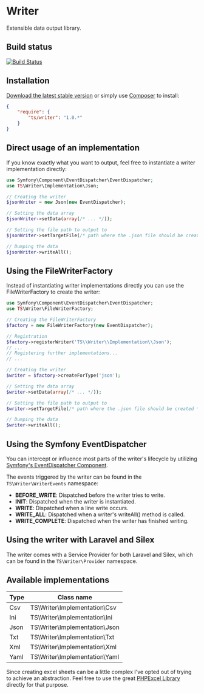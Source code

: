 # Writer

Extensible data output library.

## Build status

[![Build Status](https://travis-ci.org/timoschaefer/Writer.png)](https://travis-ci.org/timoschaefer/Writer)

## Installation

[Download the latest stable version](https://github.com/timoschaefer/Writer/archive/1.0.zip) or simply use [Composer](http://getcomposer.org) to install:

```json
{
    "require": {
        "ts/writer": "1.0.*"
    }
}
```

## Direct usage of an implementation

If you know exactly what you want to output, feel free to instantiate a writer implementation directly:

```php
use Symfony\Component\EventDispatcher\EventDispatcher;
use TS\Writer\Implementation\Json;

// Creating the writer
$jsonWriter = new Json(new EventDispatcher);

// Setting the data array
$jsonWriter->setData(array(/* ... */));

// Setting the file path to output to
$jsonWriter->setTargetFile(/* path where the .json file should be created */);

// Dumping the data
$jsonWriter->writeAll();
```

## Using the FileWriterFactory

Instead of instantiating writer implementations directly you can use the FileWriterFactory to create the writer:

```php
use Symfony\Component\EventDispatcher\EventDispatcher;
use TS\Writer\FileWriterFactory;

// Creating the FileWriterFactory
$factory = new FileWriterFactory(new EventDispatcher);

// Registration
$factory->registerWriter('TS\\Writer\\Implementation\\Json');
// ...
// Registering further implementations...
// ...

// Creating the writer
$writer = $factory->createForType('json');

// Setting the data array
$writer->setData(array(/* ... */));

// Setting the file path to output to
$writer->setTargetFile(/* path where the .json file should be created */);

// Dumping the data
$writer->writeAll();
```

## Using the Symfony EventDispatcher

You can intercept or influence most parts of the writer's lifecycle by utilizing [Symfony's EventDispatcher Component](http://symfony.com/doc/current/components/event_dispatcher/introduction.html).

The events triggered by the writer can be found in the ``TS\Writer\WriterEvents`` namespace:

- **BEFORE_WRITE**: Dispatched before the writer tries to write.
- **INIT**: Dispatched when the writer is instantiated.
- **WRITE**: Dispatched when a line write occurs.
- **WRITE_ALL**: Dispatched when a writer's writeAll() method is called.
- **WRITE_COMPLETE**: Dispatched when the writer has finished writing.

## Using the writer with Laravel and Silex

The writer comes with a Service Provider for both Laravel and Silex, which can be found in the ``TS\Writer\Provider`` namespace.

## Available implementations

| Type  | Class name                     |
| ----- | ------------------------------ |
| Csv   | TS\Writer\Implementation\Csv   |
| Ini   | TS\Writer\Implementation\Ini   |
| Json  | TS\Writer\Implementation\Json  |
| Txt   | TS\Writer\Implementation\Txt   |
| Xml   | TS\Writer\Implementation\Xml   |
| Yaml  | TS\Writer\Implementation\Yaml  |

Since creating excel sheets can be a little complex I've opted out of trying to achieve an abstraction. Feel free to use the great [PHPExcel Library](http://phpexcel.codeplex.com/) directly for that purpose.
